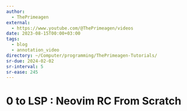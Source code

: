 ```yaml
---
author:
  - ThePrimeagen
external:
  - https://www.youtube.com/@ThePrimeagen/videos
date: 2023-08-15T00:00+03:00
tags:
  - blog
  - annotation_video
directory: ~/Computer/programming/ThePrimeagen-Tutorials/
sr-due: 2024-02-02
sr-interval: 5
sr-ease: 245
---
```


# 0 to LSP : Neovim RC From Scratch
